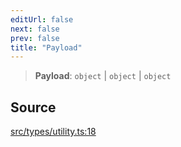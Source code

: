 ```yaml
---
editUrl: false
next: false
prev: false
title: "Payload"
---
```


> **Payload**: `object` \| `object` \| `object`

## Source

[src/types/utility.ts:18](https://github.com/sern-handler/handler/blob/7c8e39defbafdd6312a04a2d30750d647a3ab22b/src/types/utility.ts#L18)
